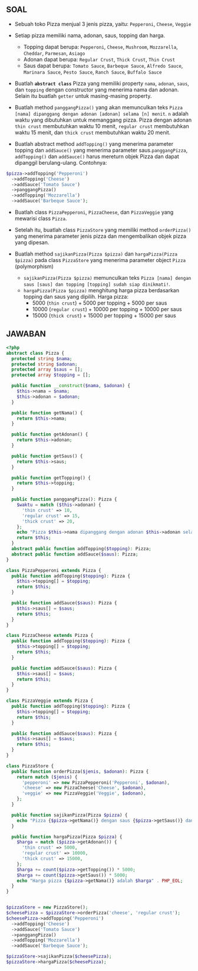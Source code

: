 ## SOAL

- Sebuah toko Pizza menjual 3 jenis pizza, yaitu: `Pepperoni`, `Cheese`, `Veggie`

- Setiap pizza memiliki nama, adonan, saus, topping dan harga. 
  - Topping dapat berupa: `Pepperoni`, `Cheese`, `Mushroom`, `Mozzarella`, `Cheddar`, `Parmesan`, `Asiago`
  - Adonan dapat berupa: `Regular Crust`, `Thick Crust`, `Thin Crust`
  - Saus dapat berupa: `Tomato Sauce`, `Barbeque Sauce`, `Alfredo Sauce`, `Marinara Sauce`, `Pesto Sauce`, `Ranch Sauce`, `Buffalo Sauce`

- Buatlah __`abstract class`__ Pizza yang memiliki property `nama`, `adonan`, `saus`, dan `topping` dengan constructor yang menerima nama dan adonan. Selain itu buatlah `getter` untuk masing-masing property.

- Buatlah method `panggangPizza()` yang akan memunculkan teks `Pizza [nama] dipanggang dengan adonan [adonan] selama [n] menit`. `n` adalah waktu yang dibutuhkan untuk memanggang pizza. Pizza dengan adonan `thin crust` membutuhkan waktu 10 menit, `regular crust` membutuhkan waktu 15 menit, dan `thick crust` membutuhkan waktu 20 menit.

- Buatlah abstract method `addTopping()` yang menerima parameter topping dan `addSauce()` yang menerima parameter saus.`panggangPizza`, `addTopping()` dan `addSauce()` harus mereturn objek Pizza dan dapat dipanggil berulang-ulang. Contohnya:

```php
$pizza->addTopping('Pepperoni')
  ->addTopping('Cheese')
  ->addSauce('Tomato Sauce')
  ->panggangPizza()
  ->addTopping('Mozzarella')
  ->addSauce('Barbeque Sauce');
```

- Buatlah class `PizzaPepperoni`, `PizzaCheese`, dan `PizzaVeggie` yang mewarisi class `Pizza`. 
- Setelah itu, buatlah class `PizzaStore` yang memiliki method `orderPizza()` yang menerima parameter jenis pizza dan mengembalikan objek pizza yang dipesan.

- Buatlah method `sajikanPizza(Pizza $pizza)` dan `hargaPizza(Pizza $pizza)` pada class `PizzaStore` yang menerima parameter object `Pizza` (polymorphism)
  - `sajikanPizza(Pizza $pizza)` memunculkan teks `Pizza [nama] dengan saus [saus] dan topping [topping] sudah siap dinikmati!`. 
  - `hargaPizza(Pizza $pizza)` menghitung harga pizza berdasarkan topping dan saus yang dipilih. Harga pizza:
    - 5000 (`thin crust`) + 5000 per topping + 5000 per saus
    - 10000 (`regular crust`) + 10000 per topping + 10000 per saus
    - 15000 (`thick crust`) + 15000 per topping + 15000 per saus


## JAWABAN

```php
<?php
abstract class Pizza {
  protected string $nama;
  protected string $adonan;
  protected array $saus = [];
  protected array $topping = [];

  public function __construct($nama, $adonan) {
    $this->nama = $nama;
    $this->adonan = $adonan;
  }

  public function getNama() {
    return $this->nama;
  }

  public function getAdonan() {
    return $this->adonan;
  }

  public function getSaus() {
    return $this->saus;
  }

  public function getTopping() {
    return $this->topping;
  }

  public function panggangPizza(): Pizza {
    $waktu = match ($this->adonan) {
      'thin crust' => 10,
      'regular crust' => 15,
      'thick crust' => 20,
    };
    echo "Pizza $this->nama dipanggang dengan adonan $this->adonan selama $waktu menit" . PHP_EOL;
    return $this;
  }
  abstract public function addTopping($topping): Pizza;
  abstract public function addSauce($saus): Pizza;
}

class PizzaPepperoni extends Pizza {
  public function addTopping($topping): Pizza {
    $this->topping[] = $topping;
    return $this;
  }

  public function addSauce($saus): Pizza {
    $this->saus[] = $saus;
    return $this;
  }
}

class PizzaCheese extends Pizza {
  public function addTopping($topping): Pizza {
    $this->topping[] = $topping;
    return $this;
  }

  public function addSauce($saus): Pizza {
    $this->saus[] = $saus;
    return $this;
  }
}

class PizzaVeggie extends Pizza {
  public function addTopping($topping): Pizza {
    $this->topping[] = $topping;
    return $this;
  }

  public function addSauce($saus): Pizza {
    $this->saus[] = $saus;
    return $this;
  }
}

class PizzaStore {
  public function orderPizza($jenis, $adonan): Pizza {
    return match ($jenis) {
      'pepperoni' => new PizzaPepperoni('Pepperoni', $adonan),
      'cheese' => new PizzaCheese('Cheese', $adonan),
      'veggie' => new PizzaVeggie('Veggie', $adonan),
    };
  }

  public function sajikanPizza(Pizza $pizza) {
    echo "Pizza {$pizza->getNama()} dengan saus {$pizza->getSaus()} dan topping {$pizza->getTopping()} sudah siap dinikmati!" . PHP_EOL;
  }

  public function hargaPizza(Pizza $pizza) {
    $harga = match ($pizza->getAdonan()) {
      'thin crust' => 5000,
      'regular crust' => 10000,
      'thick crust' => 15000,
    };
    $harga += count($pizza->getTopping()) * 5000;
    $harga += count($pizza->getSaus()) * 5000;
    echo "Harga pizza {$pizza->getNama()} adalah $harga" . PHP_EOL;
  }
}


$pizzaStore = new PizzaStore();
$cheesePizza = $pizzaStore->orderPizza('cheese', 'regular crust');
$cheesePizza->addTopping('Pepperoni')
  ->addTopping('Cheese')
  ->addSauce('Tomato Sauce')
  ->panggangPizza()
  ->addTopping('Mozzarella')
  ->addSauce('Barbeque Sauce');

$pizzaStore->sajikanPizza($cheesePizza);
$pizzaStore->hargaPizza($cheesePizza);
```